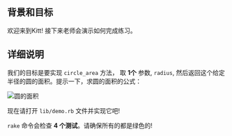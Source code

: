 ## 背景和目标

欢迎来到Kitt! 接下来老师会演示如何完成练习。

## 详细说明

我们的目标是要实现 `circle_area` 方法， 取 **1个** 参数,
`radius`, 然后返回这个给定半径的圆的面积。提示一下，求圆的面积的公式：

![圆的面积](https://raw.githubusercontent.com/lewagon/fullstack-images/master/ruby/area-circle.svg?sanitize=true)

现在请打开 `lib/demo.rb` 文件并实现它吧!

`rake` 命令会检查 **4 个测试**。请确保所有的都是绿色的!
